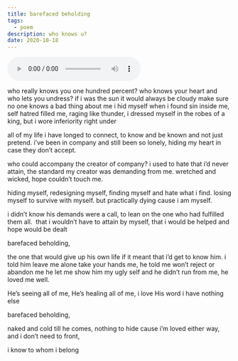 ```yaml
---
title: barefaced beholding
tags:
  - poem
description: who knows u?
date: 2020-10-18
---
```

<audio controls>   <source src="https://sqgvtcdvpiyrlxjujdjr.supabase.co/storage/v1/object/public/audio/barefaced%20beholding.mp3?t=2024-02-11T01%3A17%3A12.613Z" type="audio/mpeg">   Your browser does not support the audio element. </audio>

who really knows you one hundred percent?
who knows your heart and who lets you undress?
if i was the sun it would always be cloudy
make sure no one knows a bad thing about me
i hid myself when i found sin inside me,
self hatred filled me, raging like thunder,
i dressed myself in the robes of a king,
but i wore inferiority right under

all of my life i have longed to connect,
to know and be known and not just pretend.
i’ve been in company and still been so lonely,
hiding my heart in case they don’t accept.
  
who could accompany the creator of company?
i used to hate that i’d never attain,
the standard my creator was demanding from me.
wretched and wicked, hope couldn’t touch me.

hiding myself, redesigning myself, 
finding myself and hate what i find. 
losing myself to survive with myself.
but practically dying cause i am myself.

i didn’t know his demands were a call,
to lean on the one who had fulfilled them all. 
that i wouldn’t have to attain by myself,
that i would be helped and hope would be dealt

barefaced beholding,

the one that would give up his own life if it meant that i’d get to know him.
i told him leave me alone take your hands me,
he told me won’t reject or abandon me
he let me show him my ugly self and he didn’t run from me, he loved me well.

He’s seeing all of me, He’s healing all of me,
i love His word i have nothing else

barefaced beholding, 

naked and cold till he comes,
nothing to hide cause i’m loved either way, and i don’t need to front,

i know to whom i belong